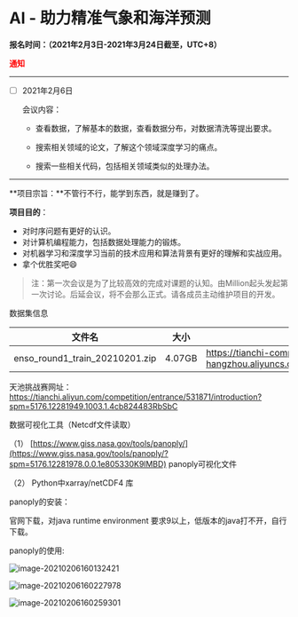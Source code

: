# AI - 助力精准气象和海洋预测
**报名时间：（2021年2月3日-2021年3月24日截至，UTC+8）**

<font color="red">**通知**</font>

---------

- [ ] 2021年2月6日

  会议内容：

  - 查看数据，了解基本的数据，查看数据分布，对数据清洗等提出要求。

  - 搜索相关领域的论文，了解这个领域深度学习的痛点。

  - 搜索一些相关代码，包括相关领域类似的处理办法。

------

**项目宗旨：**不管行不行，能学到东西，就是赚到了。

**项目目的**：

- 对时序问题有更好的认识。
- 对计算机编程能力，包括数据处理能力的锻炼。
- 对机器学习和深度学习当前的技术应用和算法背景有更好的理解和实战应用。
- 拿个优胜奖吧:smile:



> 注：第一次会议是为了比较高效的完成对课题的认知。由Million起头发起第一次讨论。后延会议，将不会那么正式。请各成员主动维护项目的开发。




数据集信息

| 文件名                         | 大小   | 链接                                                         | MD5                              |
| ------------------------------ | ------ | ------------------------------------------------------------ | -------------------------------- |
| enso_round1_train_20210201.zip | 4.07GB | https://tianchi-competition.oss-cn-hangzhou.aliyuncs.com/531871/enso_round1_train_20210201.zip | 14a1481b2e8b596650650cbf78e8bb08 |

天池挑战赛网址：https://tianchi.aliyun.com/competition/entrance/531871/introduction?spm=5176.12281949.1003.1.4cb824483RbSbC



数据可视化工具（Netcdf文件读取）

（1） [https://www.giss.nasa.gov/tools/panoply/](https://www.giss.nasa.gov/tools/panoply/?spm=5176.12281978.0.0.1e805330K9lMBD) panoply可视化文件

（2） Python中xarray/netCDF4 库



panoply的安装：

官网下载，对java runtime environment 要求9以上，低版本的java打不开，自行下载。

panoply的使用:

![image-20210206160132421](C:\Users\15158\AppData\Roaming\Typora\typora-user-images\image-20210206160132421.png)

![image-20210206160227978](C:\Users\15158\AppData\Roaming\Typora\typora-user-images\image-20210206160227978.png)

![image-20210206160259301](C:\Users\15158\AppData\Roaming\Typora\typora-user-images\image-20210206160259301.png)